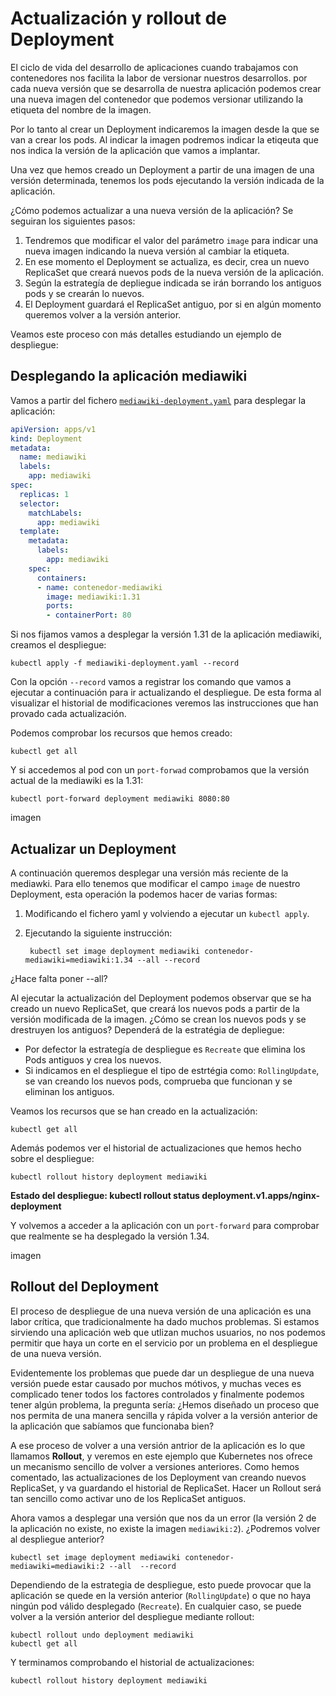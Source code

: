 # Actualización y rollout de Deployment

El ciclo de vida del desarrollo de aplicaciones cuando trabajamos con contenedores nos facilita la labor de versionar nuestros desarrollos. por cada nueva versión que se desarrolla de nuestra aplicación podemos crear una nueva imagen del contenedor que podemos versionar utilizando la etiqueta del nombre de la imagen.

Por lo tanto al crear un Deployment indicaremos la imagen desde la que se van a crear los pods. Al indicar la imagen podremos indicar la etiqeuta que nos indica la versión de la aplicación que vamos a implantar.

Una vez que hemos creado un Deployment a partir de una imagen de una versión determinada, tenemos los pods ejecutando la versión indicada de la aplicación. 

¿Cómo podemos actualizar a una nueva versión de la aplicación? Se seguiran los siguientes pasos:

1. Tendremos que modificar el valor del parámetro `image` para indicar una nueva imagen indicando la nueva versión al cambiar la etiqueta. 
2. En ese momento el Deployment se actualiza, es decir, crea un nuevo ReplicaSet que creará nuevos pods de la nueva versión de la aplicación.
3. Según la estrategía de depliegue indicada se irán borrando los antiguos pods y se crearán lo nuevos.
4. El Deployment guardará el ReplicaSet antiguo, por si en algún momento queremos volver a la versión anterior.

Veamos este proceso con más detalles estudiando un ejemplo de despliegue:

## Desplegando la aplicación mediawiki

Vamos a partir del fichero  [`mediawiki-deployment.yaml`](files/mediawiki-deployment.yaml) para desplegar la aplicación:

```yaml
apiVersion: apps/v1
kind: Deployment
metadata:
  name: mediawiki
  labels:
    app: mediawiki
spec:
  replicas: 1
  selector:
    matchLabels:
      app: mediawiki
  template:
    metadata:
      labels:
        app: mediawiki
    spec:
      containers:
      - name: contenedor-mediawiki
        image: mediawiki:1.31
        ports:
        - containerPort: 80
```
Si nos fijamos vamos a desplegar la versión 1.31 de la aplicación mediawiki, creamos el despliegue:

    kubectl apply -f mediawiki-deployment.yaml --record

Con la opción `--record` vamos a registrar los comando que vamos a ejecutar a continuación para ir actualizando el despliegue. De esta forma al visualizar el historial de modificaciones veremos las instrucciones que han provado cada actualización.

Podemos comprobar los recursos que hemos creado:

    kubectl get all

Y si accedemos al pod con un `port-forwad` comprobamos que la versión actual de la mediawiki es la 1.31:

    kubectl port-forward deployment mediawiki 8080:80

imagen

## Actualizar un Deployment

A continuación queremos desplegar una versión más reciente de la mediawki. Para ello tenemos que modificar el campo `image` de nuestro Deployment, esta operación la podemos hacer de varias formas:

1. Modificando el fichero yaml y volviendo a ejecutar un `kubectl apply`.
2. Ejecutando la siguiente instrucción:

        kubectl set image deployment mediawiki contenedor-mediawiki=mediawiki:1.34 --all --record

¿Hace falta poner --all?

Al ejecutar la actualización del Deployment podemos observar que se ha creado un nuevo ReplicaSet, que creará los nuevos pods a partir de la versión modificada de la imagen. ¿Cómo se crean los nuevos pods y se drestruyen los antiguos? Dependerá de la estratégia de depliegue:

  * Por defector la estrategía de despliegue es `Recreate` que elimina los Pods antiguos y crea los nuevos.
  * Si indicamos en el despliegue el tipo de estrtégia como: `RollingUpdate`, se van creando los nuevos pods, comprueba que funcionan y se eliminan los antiguos.

Veamos los recursos que se han creado en la actualización:

    kubectl get all

Además podemos ver el historial de actualizaciones que hemos hecho sobre el despliegue:

    kubectl rollout history deployment mediawiki

**Estado del despliegue: kubectl rollout status deployment.v1.apps/nginx-deployment**

Y volvemos a acceder a la aplicación con un `port-forward` para comprobar que realmente se ha desplegado la versión 1.34.

imagen

## Rollout del Deployment

El proceso de despliegue de una nueva versión de una aplicación es una labor crítica, que tradicionalmente ha dado muchos problemas. Si estamos sirviendo una aplicación web que utlizan muchos usuarios, no nos podemos permitir que haya un corte en el servicio por un problema en el despliegue de una nueva versión.

Evidentemente los problemas que puede dar un despliegue de una nueva versión puede estar causado por muchos mótivos, y muchas veces es complicado tener todos los factores controlados y finalmente podemos tener algún problema, la pregunta sería: ¿Hemos diseñado un proceso que nos permita de una manera sencilla y rápida volver a la versión anterior de la aplicación que sabíamos que funcionaba bien?

A ese proceso de volver a una versión antrior de la aplicación es lo que llamamos **Rollout**, y veremos en este ejemplo que Kubernetes nos ofrece un mecanismo sencillo de volver a versiones anteriores. Como hemos comentado, las actualizaciones de los Deployment van creando nuevos ReplicaSet, y va guardando el historial de ReplicaSet. Hacer un Rollout será tan sencillo como activar uno de los ReplicaSet antiguos.

Ahora vamos a desplegar una versión que nos da un error (la versión 2 de la aplicación no existe, no existe la imagen `mediawiki:2`). ¿Podremos volver al despliegue anterior?

    kubectl set image deployment mediawiki contenedor-mediawiki=mediawiki:2 --all  --record

Dependiendo de la estrategia de despliegue, esto puede provocar que la aplicación se quede en la versión anterior (`RollingUpdate`) o que no haya ningún pod válido desplegado (`Recreate`). En cualquier caso, se puede volver a la versión anterior del despliegue mediante rollout:

    kubectl rollout undo deployment mediawiki
    kubectl get all

Y terminamos comprobando el historial de actualizaciones:

    kubectl rollout history deployment mediawiki
